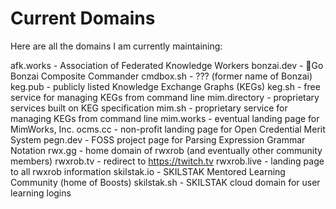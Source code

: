 # Current Domains

Here are all the domains I am currently maintaining:

afk.works - Association of Federated Knowledge Workers
bonzai.dev - 🌳Go Bonzai Composite Commander
cmdbox.sh - ??? (former name of Bonzai)
keg.pub - publicly listed Knowledge Exchange Graphs (KEGs)
keg.sh - free service for managing KEGs from command line
mim.directory - proprietary services built on KEG specification
mim.sh - proprietary service for managing KEGs from command line 
mim.works - eventual landing page for MimWorks, Inc.
ocms.cc - non-profit landing page for Open Credential Merit System
pegn.dev - FOSS project page for Parsing Expression Grammar Notation
rwx.gg - home domain of rwxrob (and eventually other community members)
rwxrob.tv - redirect to https://twitch.tv
rwxrob.live - landing page to all rwxrob information
skilstak.io - SKILSTAK Mentored Learning Community (home of Boosts)
skilstak.sh - SKILSTAK cloud domain for user learning logins
